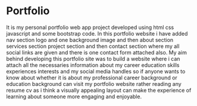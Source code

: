 # Portfolio
It is my personal portfolio web app project developed using html css javascript and some bootstrap code. In this portfolio website i have added nav section logo and one background image and then about section services section project section and then contact section where my all social links are given and there is one contact form attached also.
My aim behind developing this portfolio site was to build a website where i can attach all the necessaries information about my career education skills experiences interests and my social media handles so if anyone wants to know about whether it is about my professional career background or education background can visit my portfolio website rather reading any resume cv as i think a visually appealing layout can make the experience of learning about someone more engaging and enjoyable.
